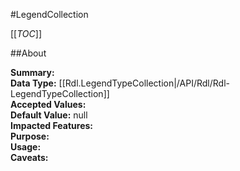 #LegendCollection

[[_TOC_]]

##About

**Summary:**   
**Data Type:** [[Rdl.LegendTypeCollection|/API/Rdl/Rdl-LegendTypeCollection]]  
**Accepted Values:**   
**Default Value:** null  
**Impacted Features:**   
**Purpose:**   
**Usage:**   
**Caveats:**   

